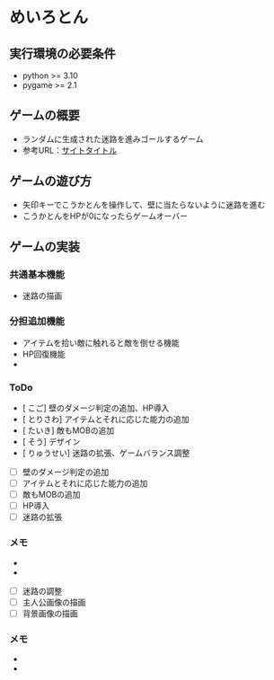 # めいろとん

## 実行環境の必要条件
* python >= 3.10
* pygame >= 2.1

## ゲームの概要
* ランダムに生成された迷路を進みゴールするゲーム
* 参考URL：[サイトタイトル](https://www.hoge.com/)

## ゲームの遊び方
* 矢印キーでこうかとんを操作して、壁に当たらないように迷路を進む
* こうかとんをHPが0になったらゲームオーバー

## ゲームの実装
### 共通基本機能
* 迷路の描画

### 分担追加機能
* アイテムを拾い敵に触れると敵を倒せる機能
* HP回復機能
* 

### ToDo
- [ こご] 壁のダメージ判定の追加、HP導入
- [ とりさわ] アイテムとそれに応じた能力の追加
- [ たいき] 敵もMOBの追加
- [ そう] デザイン
- [ りゅうせい] 迷路の拡張、ゲームバランス調整
- [ ] 壁のダメージ判定の追加
- [ ] アイテムとそれに応じた能力の追加
- [ ] 敵もMOBの追加
- [ ] HP導入
- [ ] 迷路の拡張

### メモ
* 
* 
- [ ] 迷路の調整
- [ ] 主人公画像の描画
- [ ] 背景画像の描画

### メモ
* 
*
